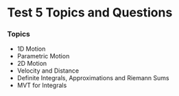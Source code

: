 # Test 5 Topics and Questions

### Topics
- 1D Motion
- Parametric Motion
- 2D Motion
- Velocity and Distance
- Definite Integrals, Approximations and Riemann Sums
- MVT for Integrals